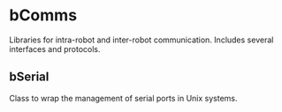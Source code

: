 bComms
======

Libraries for intra-robot and inter-robot communication. Includes several interfaces and protocols.

bSerial
-------
Class to wrap the management of serial ports in Unix systems.
